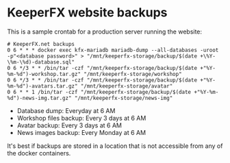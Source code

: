 KeeperFX website backups
========================

This is a sample crontab for a production server running the website:

```
# KeeperFX.net backups
0 6 * * * docker exec kfx-mariadb mariadb-dump --all-databases -uroot -p"<database password>" > "/mnt/keeperfx-storage/backup/$(date +\%Y-\%m-\%d)-database.sql"
0 6 */3 * * /bin/tar -czf "/mnt/keeperfx-storage/backup/$(date +"%Y-%m-%d")-workshop.tar.gz" "/mnt/keeperfx-storage/workshop"
0 6 */3 * * /bin/tar -czf "/mnt/keeperfx-storage/backup/$(date +"%Y-%m-%d")-avatars.tar.gz" "/mnt/keeperfx-storage/avatar"
0 6 * * 1 /bin/tar -czf "/mnt/keeperfx-storage/backup/$(date +"%Y-%m-%d")-news-img.tar.gz" "/mnt/keeperfx-storage/news-img"
```

- Database dump: Everyday at 6 AM
- Workshop files backup: Every 3 days at 6 AM
- Avatar backup: Every 3 days at 6 AM
- News images backup: Every Monday at 6 AM

It's best if backups are stored in a location that is not accessible from any of the docker containers.
